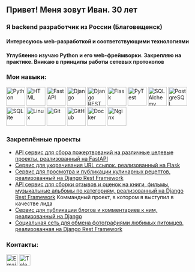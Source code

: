<div id="header" align="left">
  <h2>Привет! Меня зовут Иван. 30 лет</h2>
  <h3>Я backend разработчик из России (Благовещенск)</h3>
  <h4>Интересуюсь web-разработкой и соответствующими технологиями</h4>
  <h4>Углубленно изучаю Python и его web-фреймворки. Закрепляю на практике. Вникаю в принципы работы сетевых протоколов</h4>
</div>

### Мои навыки:
<div id="hardskills" align="left">
  <a href="https://www.python.org/" target="_blank" rel="noreferrer"><img src="https://cdn.jsdelivr.net/gh/devicons/devicon@latest/icons/python/python-original-wordmark.svg" width="50" height="50" title="Python"/></a>
  <a href="https://html.spec.whatwg.org/multipage/" target="_blank" rel="noreferrer"><img src="https://cdn.jsdelivr.net/gh/devicons/devicon@latest/icons/html5/html5-original-wordmark.svg" width="50" height="50" title="HTML"/></a>
  <a href="https://fastapi.tiangolo.com/ru/" target="_blank" rel="noreferrer"><img src="https://cdn.jsdelivr.net/gh/devicons/devicon@latest/icons/fastapi/fastapi-original-wordmark.svg" width="50" height="50" title="FastAPI"/></a>
  <a href="https://www.djangoproject.com/" target="_blank" rel="noreferrer"><img src="https://cdn.jsdelivr.net/gh/devicons/devicon@latest/icons/django/django-plain-wordmark.svg" width="50" height="50" title="Django"/></a>
  <a href="https://www.django-rest-framework.org/" target="_blank" rel="noreferrer"><img src="https://cdn.jsdelivr.net/gh/devicons/devicon@latest/icons/djangorest/djangorest-plain.svg" width="50" height="50" title="Django REST"/></a>
  <a href="https://flask.palletsprojects.com/en/3.0.x/" target="_blank" rel="noreferrer"><img src="https://cdn.jsdelivr.net/gh/devicons/devicon@latest/icons/flask/flask-original-wordmark.svg" width="50" height="50" title="Flask"/></a>
  <a href="https://docs.pytest.org/en/stable/" target="_blank" rel="noreferrer"><img src="https://cdn.jsdelivr.net/gh/devicons/devicon@latest/icons/pytest/pytest-original-wordmark.svg" width="50" height="50" title="PyTest"/></a>
  <a href="https://www.sqlalchemy.org/" target="_blank" rel="noreferrer"><img src="https://cdn.jsdelivr.net/gh/devicons/devicon@latest/icons/sqlalchemy/sqlalchemy-original-wordmark.svg" width="50" height="50" title="SQLAlchemy"/></a>
  <a href="https://www.postgresql.org/" target="_blank" rel="noreferrer"><img src="https://cdn.jsdelivr.net/gh/devicons/devicon@latest/icons/postgresql/postgresql-original-wordmark.svg" width="50" height="50" title="PostgreSQL"/></a>
  <a href="https://www.sqlite.org/" target="_blank" rel="noreferrer"><img src="https://cdn.jsdelivr.net/gh/devicons/devicon@latest/icons/sqlite/sqlite-original-wordmark.svg" width="50" height="50" title="SQLite"/></a>
  <a href="https://www.linux.org/" target="_blank" rel="noreferrer"><img src="https://cdn.jsdelivr.net/gh/devicons/devicon@latest/icons/linux/linux-original.svg" width="50" height="50" title="Linux"/></a>
  <a href="https://git-scm.com/" target="_blank" rel="noreferrer"><img src="https://cdn.jsdelivr.net/gh/devicons/devicon@latest/icons/git/git-original-wordmark.svg" width="50" height="50" title="Git"/></a>
  <a href="https://github.com/" target="_blank" rel="noreferrer"><img src="https://cdn.jsdelivr.net/gh/devicons/devicon@latest/icons/github/github-original-wordmark.svg" width="50" height="50" title="GitHub"/></a>
  <a href="https://www.docker.com/" target="_blank" rel="noreferrer"><img src="https://cdn.jsdelivr.net/gh/devicons/devicon@latest/icons/docker/docker-original-wordmark.svg" width="50" height="50" title="Docker"/></a>
  <a href="https://nginx.org/ru/" target="_blank" rel="noreferrer"><img src="https://cdn.jsdelivr.net/gh/devicons/devicon@latest/icons/nginx/nginx-original.svg" width="50" height="50" title="Nginx"/></a>
</div>

### Закреплённые проекты
  - [API сервис для сбора пожертвований на различные целевые проекты, реализованный на FastAPI](https://github.com/ivanhom/QRkot_spreadsheets)
  - [Сервис для укорачивания URL ссылок. реализованный на Flask](https://github.com/ivanhom/yacut)
  - [Сервис для просмотра и публикации кулинарных рецептов, реализованный на Django Rest Framework](https://github.com/ivanhom/foodgram-project-react)
  - [API сервис для сборки отзывов и оценок на книги, фильмы, музыкальные альбомы по категориям, реализованный на Django Rest Framework](https://github.com/ivanhom/api_yamdb) Коммандный проект, в котором я выступил в качестве лида
  - [Сервис для публикации блогов и комментариев к ним, реализованный на Django](https://github.com/ivanhom/django_sprint4)
  - [Социальная сеть для обмена фотографиями любимых питомцев, реализованная на Django Rest Framework](https://github.com/ivanhom/kittygram_final)

### Контакты:
<div id="socials" align="left">
  <a href="mailto:mr.homyuk@mail.ru"><img src="https://pngicon.ru/file/uploads/znachok-jelektronnoj-pochty.png" width="30" height="30" alt="Email"/></a>
  <a href="https://t.me/ivankhomyuk"><img src="https://cdn-icons-png.flaticon.com/512/5968/5968804.png" width="30" height="30" alt="Telegram"/></a>
</div>
